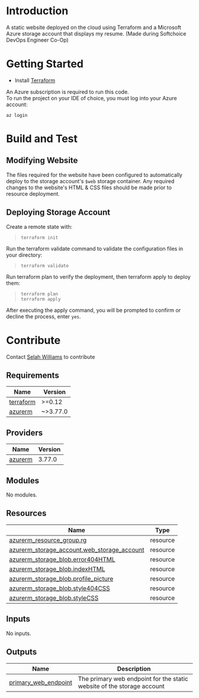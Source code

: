 
# Introduction 
A static website deployed on the cloud using Terraform and a Microsoft Azure storage account that displays my resume.
(Made during Softchoice DevOps Engineer Co-Op)

# Getting Started
* Install [Terraform](https://learn.hashicorp.com/terraform/getting-started/install)

<p>An Azure subscription is required to run this code.<br>
To run the project on your IDE of choice, you must log into your Azure account:</p>

`az login`

# Build and Test

## Modifying Website
The files required for the website have been configured to automatically deploy to the storage account's `$web` storage container. Any required changes to the website's HTML & CSS files should be made prior to resource deployment.

## Deploying Storage Account
Create a remote state with:

> `terraform init`

Run the terraform validate command to validate the configuration files in your directory:

> `terraform validate`

Run terraform plan to verify the deployment, then terraform apply to deploy them:

> `terraform plan`<br>
> `terraform apply`

After executing the apply command, you will be prompted to confirm or decline the process, enter `yes`.

# Contribute
Contact [Selah Williams](mailto:selah.williams@softchoice.com) to contribute

<!-- BEGIN_TF_DOCS -->
## Requirements

| Name | Version |
|------|---------|
| <a name="requirement_terraform"></a> [terraform](#requirement\_terraform) | >=0.12 |
| <a name="requirement_azurerm"></a> [azurerm](#requirement\_azurerm) | ~>3.77.0 |

## Providers

| Name | Version |
|------|---------|
| <a name="provider_azurerm"></a> [azurerm](#provider\_azurerm) | 3.77.0 |

## Modules

No modules.

## Resources

| Name | Type |
|------|------|
| [azurerm_resource_group.rg](https://registry.terraform.io/providers/hashicorp/azurerm/latest/docs/resources/resource_group) | resource |
| [azurerm_storage_account.web_storage_account](https://registry.terraform.io/providers/hashicorp/azurerm/latest/docs/resources/storage_account) | resource |
| [azurerm_storage_blob.error404HTML](https://registry.terraform.io/providers/hashicorp/azurerm/latest/docs/resources/storage_blob) | resource |
| [azurerm_storage_blob.indexHTML](https://registry.terraform.io/providers/hashicorp/azurerm/latest/docs/resources/storage_blob) | resource |
| [azurerm_storage_blob.profile_picture](https://registry.terraform.io/providers/hashicorp/azurerm/latest/docs/resources/storage_blob) | resource |
| [azurerm_storage_blob.style404CSS](https://registry.terraform.io/providers/hashicorp/azurerm/latest/docs/resources/storage_blob) | resource |
| [azurerm_storage_blob.styleCSS](https://registry.terraform.io/providers/hashicorp/azurerm/latest/docs/resources/storage_blob) | resource |

## Inputs

No inputs.

## Outputs

| Name | Description |
|------|-------------|
| <a name="output_primary_web_endpoint"></a> [primary\_web\_endpoint](#output\_primary\_web\_endpoint) | The primary web endpoint for the static website of the storage account |
<!-- END_TF_DOCS -->
